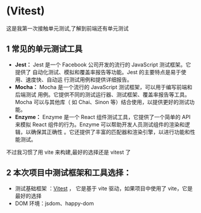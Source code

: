 # (Vitest)

这是我第一次接触单元测试,了解到前端还有单元测试

## 1 常见的单元测试工具

- **Jest：** Jest 是一个 Facebook 公司开发的流行的 JavaScript 测试框架。它提供了
  自动化测试、模拟和覆盖率报告等功能。Jest 的主要特点是易于使用、速度快、自动运
  行测试用例和提供详细报告。
- **Mocha：** Mocha 是一个流行的 JavaScript 测试框架，可以用于编写前端和后端测试
  用例。它提供不同的测试运行器、测试框架、覆盖率报告等工具。Mocha 可以与其他库（
  如 Chai、Sinon 等）结合使用，以提供更好的测试功能。
- **Enzyme：** Enzyme 是一个 React 组件测试工具，它提供了一个简单的 API 来模拟
  React 组件的行为。Enzyme 可以帮助开发人员测试组件的渲染和逻辑，以确保其正确性
  。它还提供了丰富的匹配器和渲染引擎，以进行功能和性能测试。

不过我习惯了用 vite 来构建,最好的选择还是 vitest 了

## 2 本次项目中测试框架和工具选择：

- 测试基础框架
  ：[Vitest](https://link.juejin.cn/?target=https%3A%2F%2Fcn.vitest.dev%2F 'https://cn.vitest.dev/') ，
  它是基于 vite 驱动，如果项目中使用了 vite，它是最好的选择
- DOM 环境：jsdom、happy-dom
